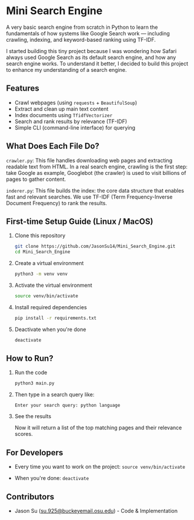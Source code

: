 # Mini Search Engine

A very basic search engine from scratch in Python to learn the fundamentals of how systems like Google Search work — including crawling, indexing, and keyword-based ranking using TF-IDF.

I started building this tiny project because I was wondering how Safari always used Google Search as its default search engine, and how any search engine works. To understand it better, I decided to build this project to enhance my understanding of a search engine.

## Features

- Crawl webpages (using `requests` + `BeautifulSoup`)
- Extract and clean up main text content
- Index documents using `TfidfVectorizer`
- Search and rank results by relevance (TF-IDF)
- Simple CLI (command-line interface) for querying

## What Does Each File Do?

`crawler.py`: This file handles downloading web pages and extracting readable text from HTML. In a real search engine, crawling is the first step: take Google as example, Googlebot (the crawler) is used to visit billions of pages to gather content.

`inderer.py`: This file builds the index: the core data structure that enables fast and relevant searches. We use TF-IDF (Term Frequency-Inverse Document Frequency) to rank the results.

## First-time Setup Guide (Linux / MacOS)

1. Clone this repository

    ```bash
    git clone https://github.com/JasonSu14/Mini_Search_Engine.git
    cd Mini_Search_Engine
    ```

2. Create a virtual environment

    ```bash
    python3 -m venv venv
    ```

3. Activate the virtual environment

   ```bash
   source venv/bin/activate
   ```

4. Install required dependencies

   ```bash
   pip install -r requirements.txt
   ```

5. Deactivate when you're done

   ```bash
   deactivate
   ```

## How to Run?

1. Run the code

   ```bash
   python3 main.py
   ```

2. Then type in a search query like:

   `Enter your search query: python language`

3. See the results

   Now it will return a list of the top matching pages and their relevance scores.

## For Developers

- Every time you want to work on the project: `source venv/bin/activate`

- When you're done: `deactivate`

## Contributors

- Jason Su ([su.925@buckeyemail.osu.edu](mailto:su.925@buckeyemail.osu.edu)) - Code & Implementation
